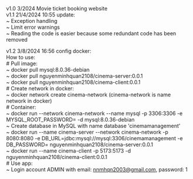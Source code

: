 v1.0 3/2024 Movie ticket booking website  
v1.1 21/4/2024 10:55 update:  
    ~ Exception handling  
    ~ Limit error warnings  
    ~ Reading the code is easier because some redundant code has been removed  

v1.2 3/8/2024 16:56 config docker:  
    How to use:  
    # Pull image:  
        ~ docker pull mysql:8.0.36-debian  
        ~ docker pull nguyenminhquan2108/cinema-server:0.0.1  
        ~ docker pull nguyenminhquan2108/cinema-client:0.0.1  
    # Create network in docker:  
        ~ docker network create cinema-network (cinema-network is name network in docker)  
    # Container:  
        ~ docker run --network cinema-network --name mysql -p 3306:3306 -e MYSQL_ROOT_PASSWORD=<optional password> -d mysql:8.0.36-debian  
        ~ Create database in MySQL with name database 'cinemamanagement'  
        ~ docker run --name cinema-server --network cinema-network -p 8080:8080 -e DB_URL=jdbc:mysql://mysql:3306/cinemamanagement -e DB_PASSWORD=<optional password> nguyenminhquan2108/cinema-server:0.0.1  
        ~ docker run --name cinema-client -p 5173:5173 -d nguyenminhquan2108/cinema-client:0.0.1  
    # Use app:  
        ~ Login account ADMIN with email: nnmhqn2003@gmail.com, password: 1  